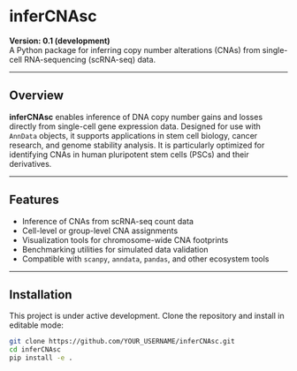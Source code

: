 # inferCNAsc

**Version: 0.1 (development)**  
A Python package for inferring copy number alterations (CNAs) from single-cell RNA-sequencing (scRNA-seq) data.

---

## Overview

**inferCNAsc** enables inference of DNA copy number gains and losses directly from single-cell gene expression data. Designed for use with `AnnData` objects, it supports applications in stem cell biology, cancer research, and genome stability analysis. It is particularly optimized for identifying CNAs in human pluripotent stem cells (PSCs) and their derivatives.

---

## Features

- Inference of CNAs from scRNA-seq count data
- Cell-level or group-level CNA assignments
- Visualization tools for chromosome-wide CNA footprints
- Benchmarking utilities for simulated data validation
- Compatible with `scanpy`, `anndata`, `pandas`, and other ecosystem tools

---

## Installation

This project is under active development. Clone the repository and install in editable mode:

```bash
git clone https://github.com/YOUR_USERNAME/inferCNAsc.git
cd inferCNAsc
pip install -e .
